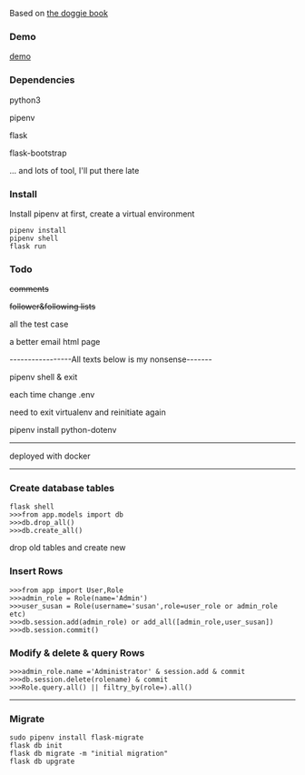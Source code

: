Based on [the doggie book](https://learning.oreilly.com/library/view/flask-web-development/9781491991725/)

### Demo

[demo](http://120.78.214.127)

### Dependencies

python3

pipenv

flask

flask-bootstrap

... and lots of tool, I'll put there late

### Install

Install pipenv at first,
create a virtual environment

    pipenv install
    pipenv shell
    flask run




### Todo
<s>comments</s>

<s>follower&following lists</s>

all the test case

a better email html page


-----------------All texts below is my nonsense-------

pipenv shell & exit

each time change .env

need to exit virtualenv and reinitiate again

pipenv install python-dotenv

---------------------------------------------------
deployed with docker


----------------------------------------------------
### Create database tables

```
flask shell
>>>from app.models import db
>>>db.drop_all() 
>>>db.create_all()
```

drop old tables and create new

### Insert Rows

```
>>>from app import User,Role
>>>admin_role = Role(name='Admin')
>>>user_susan = Role(username='susan',role=user_role or admin_role etc)
>>>db.session.add(admin_role) or add_all([admin_role,user_susan])
>>>db.session.commit()
```

### Modify & delete & query Rows

```
>>>admin_role.name ='Administrator' & session.add & commit
>>>db.session.delete(rolename) & commit
>>>Role.query.all() || filtry_by(role=).all()
```

-------------------------------------------------------------

### Migrate

```
sudo pipenv install flask-migrate
flask db init
flask db migrate -m "initial migration"
flask db upgrate
```
